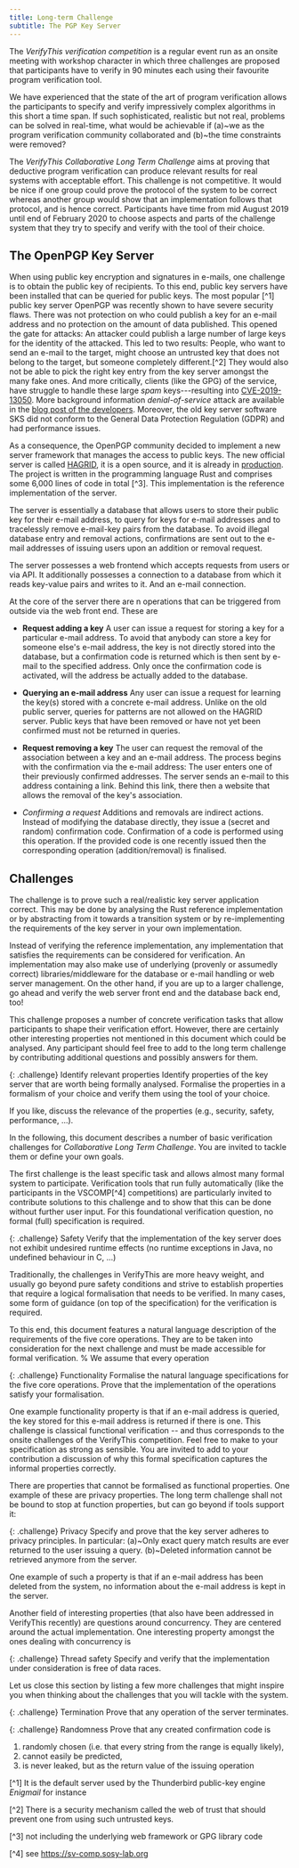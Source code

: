 ```yaml
---
title: Long-term Challenge
subtitle: The PGP Key Server
---
```


The *VerifyThis verification competition* is a regular event run as an
onsite meeting with workshop character in which three challenges are
proposed that participants have to verify in 90 minutes each using
their favourite program verification tool.

We have experienced that the state of the art of program verification
allows the participants to specify and verify impressively complex
algorithms in this short a time span. If such sophisticated, realistic
but not real, problems can be solved in real-time, what would be
achievable if (a)~we as the program verification community
collaborated and (b)~the time constraints were removed?

The *VerifyThis Collaborative Long Term Challenge* aims at proving that
deductive program verification can produce relevant results for real systems
with acceptable effort. This challenge is not competitive. It would be nice if
one group could prove the protocol of the system to be correct whereas another
group would show that an implementation follows that protocol, and is hence
correct. Participants have time from mid August 2019 until end of February 2020
to choose aspects and parts of the challenge system that they try to specify and
verify with the tool of their choice.

## The OpenPGP Key Server

When using public key encryption and signatures in e-mails, one challenge is to
obtain the public key of recipients. To this end, public key servers have been
installed that can be queried for public keys. The most popular [^1] public key
server OpenPGP was recently shown to have severe security flaws. There was not
protection on who could publish a key for an e-mail address and no protection on
the amount of data published. This opened the gate for attacks: An attacker
could publish a large number of large keys for the identity of the attacked.
This led to two results: People, who want to send an e-mail to the target, might
choose an untrusted key that does not belong to the target, but someone
completely different.[^2] They would also not be able to pick the right key
entry from the key server amongst the many fake ones. And more critically,
clients (like the GPG) of the service, have struggle to handle these large
*spam* keys---resulting into
[CVE-2019-13050](https://access.redhat.com/articles/4264021). More background
information *denial-of-service* attack are available in the [blog post of the
developers](https://sequoia-pgp.org/blog/2019/06/14/20190614-hagrid/). Moreover,
the old key server software SKS did not conform to the General Data Protection
Regulation (GDPR) and had performance issues.

As a consequence, the OpenPGP community decided to implement a new server
framework that manages the access to public keys. The new official server is
called [HAGRID](https://gitlab.com/hagrid-keyserver/hagrid), it is a open
source, and it is already in [production](https://keys.openpgp.org). The project
is written in the programming language Rust and comprises some 6,000 lines of
code in total [^3]. This implementation is the reference implementation of the
server.

The server is essentially a database that allows users to store their public key
for their e-mail address, to query for keys for e-mail addresses and to
tracelessly remove e-mail-key pairs from the database. To avoid illegal database
entry and removal actions, confirmations are sent out to the e-mail addresses of
issuing users upon an addition or removal request.

The server possesses a web frontend which accepts requests from users or via
API. It additionally possesses a connection to a database from which it reads
key-value pairs and writes to it. And an e-mail connection.

At the core of the server there are n operations that can be triggered
from outside via the web front end. These are

* **Request adding a key** A user can issue a request for storing a key for
  a particular e-mail address. To avoid that anybody can store a key for someone
  else's e-mail address, the key is not directly stored into the database, but
  a confirmation code is returned which is then sent by e-mail to the specified
  address. Only once the confirmation code is activated, will the address be
  actually added to the database.

* **Querying an e-mail address** Any user can issue a request for learning the
  key(s) stored with a concrete e-mail address. Unlike on the old public server,
  queries for patterns are not allowed on the HAGRID server. Public keys that
  have been removed or have not yet been confirmed must not be returned in
  queries.

* **Request removing a key** The user can request the removal of the association
  between a key and an e-mail address. The process begins with the confirmation
  via the e-mail address: The user enters one of their previously confirmed
  addresses. The server sends an e-mail to this address containing a link.
  Behind this link, there then a website that allows the removal of the key's
  association.

* *Confirming a request* Additions and removals are indirect actions. Instead of
  modifying the database directly, they issue a (secret and random) confirmation
  code. Confirmation of a code is performed using this operation. If the
  provided code is one recently issued then the corresponding operation
  (addition/removal) is finalised.

## Challenges

The challenge is to prove such a real/realistic key server application correct.
This may be done by analysing the Rust reference implementation or by
abstracting from it towards a transition system or by re-implementing the
requirements of the key server in your own implementation.

Instead of verifying the reference implementation, any implementation that
satisfies the requirements can be considered for verification. An implementation
may also make use of underlying (provenly or assumedly correct)
libraries/middleware for the database or e-mail handling or web server
management. On the other hand, if you are up to a larger challenge, go ahead and
verify the web server front end and the database back end, too!

This challenge proposes a number of concrete verification tasks that allow
participants to shape their verification effort. However, there are certainly
other interesting properties not mentioned in this document which could be
analysed. Any participant should feel free to add to the long term challenge by
contributing additional questions and possibly answers for them.

{: .challenge}
Identify relevant properties
Identify properties of the key server that are worth being formally
analysed. Formalise the properties in a formalism of your choice and
verify them using the tool of your choice.

If you like, discuss the relevance of the properties (e.g.,
security, safety, performance, ...).

In the following, this document describes a number of basic verification
challenges for *Collaborative Long Term Challenge*. You are invited to
tackle them or define your own goals.

The first challenge is the least specific task and allows almost many formal
system to participate. Verification tools that run fully automatically (like the
participants in the VSCOMP[^4] competitions) are particularly invited to
contribute solutions to this challenge and to show that this can be done without
further user input. For this foundational verification question, no formal
(full) specification is required.

{: .challenge}
Safety
Verify that the implementation of the key server does not exhibit undesired
runtime effects (no runtime exceptions in Java, no undefined behaviour in C,
...)

Traditionally, the challenges in VerifyThis are more heavy weight, and usually
go beyond pure safety conditions and strive to establish properties that require
a logical formalisation that needs to be verified. In many cases, some form of
guidance (on top of the specification) for the verification is required.

To this end, this document features a natural language description of
the requirements of the five core operations.
They are to be taken into consideration for the next challenge and
must be made accessible for formal verification.
%
We assume that every operation 

{: .challenge}
Functionality
Formalise the natural language specifications for the five core operations.
Prove that the implementation of the operations satisfy your
formalisation.

One example functionality property is that if an e-mail address is queried, the
key stored for this e-mail address is returned if there is one. This challenge
is classical functional verification -- and thus corresponds to the onsite
challenges of the VerifyThis competition. Feel free to make to your
specification as strong as sensible. You are invited to add to your contribution
a discussion of why this formal specification captures the informal properties
correctly.

There are properties that cannot be formalised as functional properties. One
example of these are privacy properties. The long term challenge shall not be
bound to stop at function properties, but can go beyond if tools support it:

{: .challenge}
Privacy
Specify and prove that the key server adheres to privacy
principles. In particular: (a)~Only exact query match results are
ever returned to the user issuing a query. (b)~Deleted information
cannot be retrieved anymore from the server.

One example of such a property is that if an e-mail address has been
deleted from the system, no information about the e-mail address is
kept in the server.

Another field of interesting properties (that also have been addressed
in VerifyThis recently) are questions around concurrency. They are
centered around the actual implementation. One interesting property
amongst the ones dealing with concurrency is

{: .challenge}
Thread safety
Specify and verify that the implementation under consideration is
free of data races.


Let us close this section by listing a few more challenges that might inspire
you when thinking about the challenges that you will tackle with the system.

{: .challenge}
Termination
Prove that any operation of the server terminates.

{: .challenge}
Randomness
Prove that any created confirmation code is
1. randomly chosen (i.e. that every string from the range is equally likely),
1. cannot easily be predicted,
1. is never leaked, but as the return value of the issuing operation


[^1] It is the default server used by the Thunderbird public-key engine
*Enigmail* for instance

[^2] There is a security mechanism called the web of trust that should prevent
one from using such untrusted keys.

[^3] not including the underlying web framework or GPG library code

[^4] see https://sv-comp.sosy-lab.org
